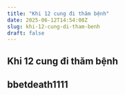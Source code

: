 ```yaml
---
title: "Khi 12 cung đi thăm bệnh"
date: 2025-06-12T14:54:08Z
slug: khi-12-cung-di-tham-benh
draft: false
---
```


## Khi 12 cung đi thăm bệnh

## bbetdeath1111

